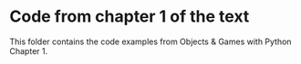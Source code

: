 # Code from chapter 1 of the text
This folder contains the code examples from Objects & Games with Python Chapter 1.
